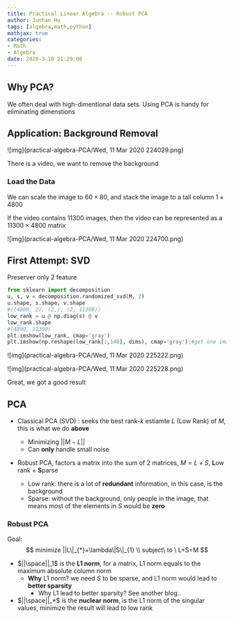 ```yaml
---
title: Practical Linear Algebra -- Robust PCA
author: Junhan Hu
tags: [algebra,math,python]
mathjax: true
categories:
- Math
- Algebra
date: 2020-3-10 21:29:00 
---
```


## Why PCA?

We often deal with high-dimentional data sets. Using PCA is handy for eliminating dimenstions

## Application: Background Removal

![img](practical-algebra-PCA/Wed, 11 Mar 2020 224029.png)

There is a video, we want to remove the background

### Load the Data

We can scale the image to $60\times 80$, and stack the image to a tall column $1\times 4800$

If the video contains $11300$ images, then the video can be represented as a $11300\times 4800$ matrix

![img](practical-algebra-PCA/Wed, 11 Mar 2020 224700.png)

## First Attempt: SVD

Preserver only 2 feature

```python
from sklearn import decomposition
u, s, v = decomposition.randomized_svd(M, 2)
u.shape, s.shape, v.shape
#((4800, 2), (2,), (2, 11300))
low_rank = u @ np.diag(s) @ v
low_rank.shape
#(4800, 11300)
plt.imshow(low_rank, cmap='gray')
plt.imshow(np.reshape(low_rank[:,140], dims), cmap='gray');#get one image from the video
```

![img](practical-algebra-PCA/Wed, 11 Mar 2020 225222.png)

![img](practical-algebra-PCA/Wed, 11 Mar 2020 225228.png)

Great, we got a good result

## PCA

* Classical PCA (SVD) : seeks the best rank-$k$ estiamte $L$ (Low Rank) of $M$, this is what we do **above**

  * Minimizing $||M-L||$
  * Can **only** handle small noise

* Robust PCA, factors a matrix into the sum of 2 matrices, $M=L+S$, **L**ow rank + **S**parse

  * Low rank: there is a lot of **redundant** information, in this case, is the background
  * Sparse: without the background, only people in the image, that means most of the elements in $S$ would be **zero**

### Robust PCA

Goal:
$$
minimize ||L\|_{*}+\lambda\|S\|_{1} \\
subject\ to \ L+S=M
$$

* $||\space||_1$ is the **L1 norm**, for a matrix, L1 norm equals to the maximum absolute column norm
  * **Why** L1 norm? we need $S$ to be sparse, and L1 norm would lead to **better sparsity**
    * Why L1 lead to better sparsity? See another blog..
* $||\space||_*$ is the **nuclear norm**, is the L1 norm of the singular values, minimize the result will lead to low rank